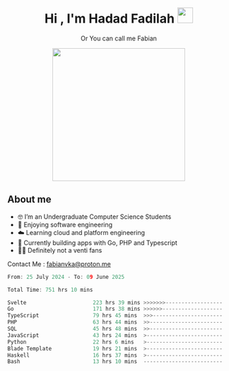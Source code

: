 <h1 align="center">Hi , I'm Hadad Fadilah  <img src="https://media.giphy.com/media/hvRJCLFzcasrR4ia7z/giphy.gif" width="35" ></h1>
<p align="center"><span>Or You can call me <span style="font: bold">Fabian</span></p>
<p align="center">
<img src="https://media.tenor.com/78dNivDemDAAAAAi/speech-bubble-venti.gif" width="300"/>    
</p>

##  About me
- 🤓 I’m an Undergraduate Computer Science Students
- 🍰 Enjoying software engineering
- ☁️ Learning cloud and platform engineering
- 🧰 Currently building apps with Go, PHP and Typescript 
- 🏃‍♂️ Definitely not a venti fans

Contact Me : fabianvka@proton.me

<!--START_SECTION:waka-->

```go
From: 25 July 2024 - To: 09 June 2025

Total Time: 751 hrs 10 mins

Svelte                     223 hrs 39 mins >>>>>>>------------------   29.51 %
Go                         171 hrs 38 mins >>>>>>-------------------   22.65 %
TypeScript                 79 hrs 45 mins  >>>----------------------   10.52 %
PHP                        63 hrs 44 mins  >>-----------------------   08.41 %
SQL                        45 hrs 48 mins  >>-----------------------   06.04 %
JavaScript                 43 hrs 24 mins  >------------------------   05.73 %
Python                     22 hrs 6 mins   >------------------------   02.92 %
Blade Template             19 hrs 21 mins  >------------------------   02.55 %
Haskell                    16 hrs 37 mins  >------------------------   02.19 %
Bash                       13 hrs 10 mins  -------------------------   01.74 %
```

<!--END_SECTION:waka-->




<!--
**Fadil-Tao/Fadil-Tao** is a ✨ _special_ ✨ repository because its `README.md` (this file) appears on your GitHub profile.


